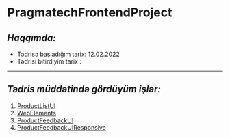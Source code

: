 #  PragmatechFrontendProject
## *Haqqımda:*
 * Tədrisə başladığım tarix: 12.02.2022
 * Tədrisi bitirdiyim tarix :
 ---
 ## *Tədris müddətində gördüyüm işlər:*
   1. [ProductListUI ](https://github.com/GulcinMustafazada/PragmatechFrontendProject/tree/master/ProductListUI)
   2. [WebElements](https://github.com/GulcinMustafazada/PragmatechFrontendProject/tree/master/WebElements)
   3. [ProductFeedbackUI](https://github.com/GulcinMustafazada/PragmatechFrontendProject/tree/master/ProductFeedbackUI)
   4. [ProductFeedbackUIResponsive](https://github.com/GulcinMustafazada/PragmatechFrontendProject/tree/master/ProductFeedbackUIResponsive)
   
